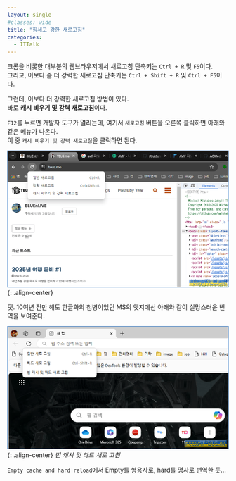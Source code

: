```yaml
---
layout: single
#classes: wide
title: "힘세고 강한 새로고침"
categories:
  - ITTalk
---
```


크롬을 비롯한 대부분의 웹브라우저에서 새로고침 단축키는 `Ctrl + R` 및 `F5`이다.  
그리고, 이보다 좀 더 강력한 새로고침 단축키는 `Ctrl + Shift + R` 및 `Ctrl + F5`이다.

그런데, 이보다 더 강력한 새로고침 방법이 있다.  
바로 **캐시 비우기 및 강력 새로고침**이다.

`F12`를 누르면 개발자 도구가 열리는데, 여기서 `새로고침` 버튼을 오른쪽 클릭하면 아래와 같은 메뉴가 나온다.  
이 중 `캐시 비우기 및 강력 새로고침`을 클릭하면 된다.

![image](</images/2024-05-15a/reload_Bs64_Q.png>){: .align-center}

덧. 10여년 전만 해도 한글화의 첨병이었던 MS의 엣지에선 아래와 같이 실망스러운 번역을 보여준다.

![image](</images/2024-05-15a/edge_B_Q.png>){: .align-center}
*빈 캐시 및 하드 새로 고침*

`Empty cache and hard reload`에서 Empty를 형용사로, hard를 명사로 번역한 듯...
